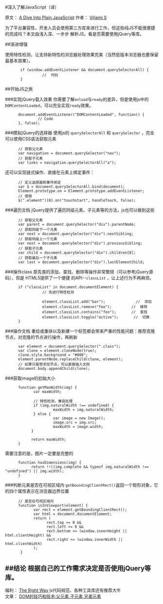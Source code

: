 #深入了解JavaScript（译）

原文： [A Dive Into Plain JavaScript](http://blog.adtile.me/2014/01/16/a-dive-into-plain-javascript/)
作者： [Viljami S](http://blog.adtile.me/authors/viljami/)


为了平台兼容性，开发人员会使用第三方库来进行工作，但这些纯JS不能很便捷的完成吗？本文由浅入深、一步步
解析JS，看是否需要使用jQuery等库。

##渐进增强

使用特性检测，让支持新特性的浏览器处理效果完美（当然低版本浏览器也要保留最基本效果）。
```
       if (window.addEventListener && document.querySelectorAll) {
                 //  代码
       }
```

##开始JS之旅

###实现jQuery载入效果
你需要了解`onload`与`ready`的差异，但是使用js中的`DOMContentLoaded`，可以完全实现`ready`效果。
```
      document.addEventListener("DOMContentLoaded", function() {
               // Code
      }, false);
```

###模拟jQuery的选择器
使用js的 `querySelectorAll` 和 `querySelector` ，完全可以使用CSS语法获取元素
```
      // 获取父元素
      var navigation = document.querySelector("nav");
      // 获取子元素
      var links = navigation.querySelectorAll("a");
```
还可以实现链式操作、直接在元素上绑定事件：
```
      // 定义选择器和事件绑定
      var $ = document.querySelectorAll.bind(document);
      Element.prototype.on = Element.prototype.addEventListener;
      // 使用
      $(".element")[0].on("touchstart", handleTouch, false);
```

###遍历文档
jQuery提供了遍历同级元素、子元素等的方法，js也可以做到这些
```
      // 获取父元素
      var parent = document.querySelector("div").parentNode;
      // 获取同级下一个元素
      var next = document.querySelector("div").nextSibling;
      // 获取同级上一个元素
      var next = document.querySelector("div").previousSibling;
      // 获取子元素
      var child = document.querySelector("div").children[0];
      // 获取最后一个子元素
      var last = document.querySelector("div").lastElementChild;
```

###操作class
原先类的添加、查找、删除等操作非常繁琐（可以参考jQuery源码），但是 HTML5提供了一个便捷
的API--`classList` ，让上述行为不再麻烦。
```
      if ("classList" in document.documentElement) {
                 // 先进行特性检测
                 
                 element.classList.add("bar");              //  添加
                 element.classList.remove("foo");         //  移除
                 element.classList.contains("foo");       //  查找
                 element.classList.toggle("active");       //  切换
      }
```

###操作文档
重绘或重排以及新建一个标签都会带来严重的性能问题：推荐克隆节点，对克隆的节点进行操作，再刷新
```
      var element = document.querySelector(".class");
      var clone = element.cloneNode(true);
      clone.style.background = "#000";
      element.parentNode.replaceChild(clone, element);
      // 如果只是想添加节点，可以直接插入文档
      document.body.appendChild(clone);
```

###获取image的初始大小
```
      function getMaxWidth(img) {
             var maxWidth;

             // 特性检测，兼容处理
             if (img.naturalWidth !== undefined) {
                      maxWidth = img.naturalWidth;
             } else {
                      var image = new Image();
                      image.src = img.src;
                      maxWidth = image.width;
            }

            return maxWidth;
      }
```
需要注意的是，图片一定要是完整的
```
      function hasDimensions(img) {
            return !!((img.complete && typeof img.naturalWidth !== "undefined") || img.width);
      }
```

###判断元素是否在可视区域内
`getBoundingClientRect()`返回一个矩形对象，它的四个属性表示在浏览器边界位置
```
      // 是否在可视区域内
      function isInViewport(element) {
             var rect = element.getBoundingClientRect();
             var html = document.documentElement;
             return (
                   rect.top >= 0 &&
                   rect.left >= 0 &&
                   rect.bottom <= (window.innerHeight || html.clientHeight) &&
                   rect.right <= (window.innerWidth || html.clientWidth)
             );
       }
```

##结论
根据自己的工作需求决定是否使用jQuery等库。
------------------------------------------------
福利：   [The Right Way](http://jstherightway.org/)  js代码规范、各种工具库还有推荐大牛 <br/>
文章：   [DOM的技巧和技术:父元素,子元素,兄弟元素](http://www.sitepoint.com/dom-tips-techniques-parent-child-siblings/?utm_campaign=Front%2BEnd%2BDev%2BWeekly&utm_medium=web&utm_source=Front_End_Dev_Weekly_79)